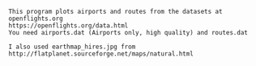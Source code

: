     This program plots airports and routes from the datasets at openflights.org
    https://openflights.org/data.html
    You need airports.dat (Airports only, high quality) and routes.dat
    
    I also used earthmap_hires.jpg from
    http://flatplanet.sourceforge.net/maps/natural.html
    
